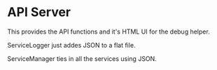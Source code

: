 # API Server
This provides the API functions and it's HTML UI for the debug helper.

ServiceLogger just addes JSON to a flat file.

ServiceManager ties in all the services using JSON. 
